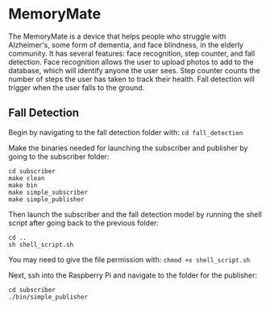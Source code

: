 # MemoryMate
The MemoryMate is a device that helps people who struggle with Alzheimer's, some form of dementia, and face blindness, in the elderly community. It has several features: face recognition, step counter, and fall detection. 
Face recognition allows the user to upload photos to add to the database, which will identify anyone the user sees. Step counter counts the number of steps the user has taken to track their health. Fall detection will trigger when the user falls to the ground.

## Fall Detection
Begin by navigating to the fall detection folder with:
`cd fall_detection`

Make the binaries needed for launching the subscriber and publisher by going to the subscriber folder:
```console
cd subscriber
make clean
make bin
make simple_subscriber
make simple_publisher
```

Then launch the subscriber and the fall detection model by running the shell script after going back to the previous folder:
```console
cd ..
sh shell_script.sh
```
You may need to give the file permission with:
`chmod +x shell_script.sh`

Next, ssh into the Raspberry Pi and navigate to the folder for the publisher:
```console
cd subscriber
./bin/simple_publisher
```
